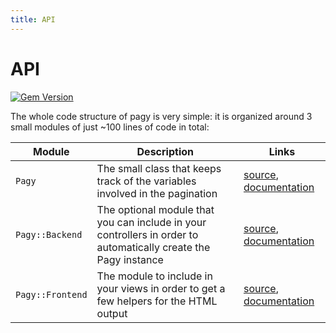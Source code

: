 ```yaml
---
title: API
---
```

# API

[![Gem Version](https://badge.fury.io/rb/pagy.svg)](https://badge.fury.io/rb/pagy)

The whole code structure of pagy is very simple: it is organized around 3 small modules of just ~100 lines of code in total:

| Module           | Description                                                                                                     | Links                                                                                                        |
| --------------- | -------------------------------------------------------------------------------------------------------------- | ----------------------------------------------------------------------------------------------------------- |
| `Pagy`           | The small class that keeps track of the variables involved in the pagination                                    | [source](https://github.com/ddnexus/pagy/blob/master/lib/pagy.rb), [documentation](api/pagy.md)              |
| `Pagy::Backend`  | The optional module that you can include in your controllers in order to automatically create the Pagy instance | [source](https://github.com/ddnexus/pagy/blob/master/lib/pagy/backend.rb), [documentation](api/backend.md)   |
| `Pagy::Frontend` | The module to include in your views in order to get a few helpers for the HTML output                           | [source](https://github.com/ddnexus/pagy/blob/master/lib/pagy/frontend.rb), [documentation](api/frontend.md) |
